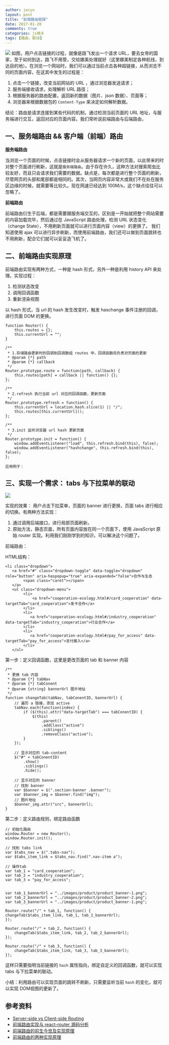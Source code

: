 ```yaml
---
author: jecyu
layout: post
title: "前端路由窥探"
date: 2017-01-20
comments: true
categories: js相关
tags: [路由，联动]
---
```


![](http://p1s28g7i1.bkt.clouddn.com/onepiece_route.png)
如图，用户点击链接的过程，就像是路飞发出一个请求 URL，要去女帝的国家，至于如何到达，路飞不用管，交给娜美处理就好（这里娜美制定各种航线，到达目的地）。在浏览一个网站时，我们可以通过当前点击各种超链接，从而浏览不同的页面内容，在这其中发生的过程是：

1. 点击一个链接，改变当前网站的 URL ，通过浏览器发送请求；
2. 服务端接收请求，处理解析 URL 路径；
3. 根据服务器的路由配置，返回新的数据（图片、json 数据）、页面等；
4. 浏览器来根据数据包的 `Content-Type` 来决定如何解析数据。

结论：路由是请求连接到某些代码的机制，通过检测当前页面的 URL 地址，与服务端进行交互，返回对应的页面内容。我们常听说前端路由与后端路由，

## 一、服务端路由 && 客户端（前端）路由

**服务端路由**

当浏览一个页面的时候，点击链接时会从服务器请求一个新的页面，以此带来的时对整个页面进行刷新，这就是`服务端路由`。由于存在许久，这种方法对搜索爬虫比较友好，而且只会请求我们需要的数据。缺点是，每次都是进行整个页面的刷新，尽管网页的头部和尾部都是相同的。其次，当网页内容非常大或我们不在处在服务区边缘的时候，就需要等比较久。现在网速已经达到 100M/s，这个缺点往往可以忽略了。

**前端路由**

前端路由衍生于后端，都是需要跟服务端交互的，区别是一开始就把整个网站需要的内容加载完毕，然后通过在 JavaScript 路由处理，检测 URL 状态变化（change State），不用刷新页面就可以进行页面内容（view）的更换了。 我们知道使用 ajax 可以进行异步刷新，而使用前端路由，我们还可以做到页面跳转也不用刷新，配合它们就可以妥妥造飞机了。

## 二、前端路由实现原理

前端路由实现有两种方式，一种是 hash 形式，另外一种是利用 history API 来处理。实现过程：

1. 检测状态改变
2. 调用回调函数
3. 重新渲染视图

以 hash 形式，当 url 的 hash 发生改变时，触发 haschange 事件注册的回调，进行页面 DOM 的更换。

    function Router() {
        this.routes = {};
        this.currentUrl = "";
    }

    /**
     * 1.存储路由更新时的回调到回调数组 routes 中，回调函数将负责对页面的更新
     * @param {*} path
     * @param {*} callback
     */
    Router.prototype.route = function(path, callback) {
        this.routes[path] = callback || function() {};
    };

    /**
     * 2.refresh 执行当前 url 对应的回调函数，更新页面
     */
    Router.prototype.refresh = function() {
        this.currentUrl = location.hash.slice(1) || "/";
        this.routes[this.currentUrl]();
    };

    /**
     * 3.init 监听浏览器 url hash 更新页面
     */
    Router.prototype.init = function() {
        window.addEventListener("load", this.refresh.bind(this), false);
        window.addEventListener("hashchange", this.refresh.bind(this), false);
    };

    应用例子：

## 三、实现一个需求： tabs 与下拉菜单的联动

![](http://p1s28g7i1.bkt.clouddn.com/dropdown_menu_tabs.png)

实现的效果： 用户点击下拉菜单，页面的 banner 进行更换，页面 tabs 进行相应的切换。有两种方法实现：

1. 通过调用后端接口，进行局部页面刷新。
2. 原始方法，静态页面，所有页面内容放在同一个页面下，使用 JavaScript 原始 router 实现。利用我们刚刚学到的知识，可以解决这个问题了。

前端路由：

HTML结构：

  	<li class="dropdown">
       <a href="#" class="dropdown-toggle" data-toggle="dropdown" role="button" aria-haspopup="true" aria-expanded="false">合作与生态
        	<span class="caret"></span>
       </a>
       <ul class="dropdown-menu">
            <li>
                <a href="cooperation-ecology.html#/card_cooperation" data-targetTab="card_cooperation">发卡合作</a>
            </li>
            <li>
               <a href="cooperation-ecology.html#/industry_cooperation" data-targetTab="industry_cooperation">行业合作</a>
            </li>
            <li>
               <a href="cooperation-ecology.html#/pay_for_access" data-targetTab="pay_for_access">支付接入</a>
            </li>
       </ul>
   </li>

第一步：定义回调函数，这里是更改页面的 tab 和 banner 内容

	/**
	 * 更换 tab 内容
	 * @param {*} tabNav
	 * @param {*} tabConent
	 * @param {string} bannerUrl 图片地址
	 */
	function changeTab(tabNav, tabConentID, bannerUrl) {
	    // 遍历 a 链接，添加 active
	    tabNav.each(function(index) {
	        if ($(this).attr("data-targetTab") === tabConentID) {
	            $(this)
	                .parent()
	                .addClass("active")
	                .siblings()
	                .removeClass("active");
	        }
	    });
	
	    // 显示对应的 tab-content
	    $("#" + tabConentID)
	        .show()
	        .siblings()
	        .hide();
	
	    // 显示对应的 banner
	    // 找到 banner
	    var $banner = $(".section-banner .banner");
	    var $banner_img = $banner.find("img");
	    // 图片地址
	    $banner_img.attr("src", bannerUrl);
	}   

第二步：定义路由规则，绑定路由函数

	// 初始化路由
	window.Router = new Router();
	window.Router.init();
	
	// 找到 tabs link
	var $tabs_nav = $(".tabs-nav");
	var $tabs_item_link = $tabs_nav.find(".nav-item a");
	
	// 操作tab
	var tab_1 = "card_cooperation";
	var tab_2 = "industry_cooperation";
	var tab_3 = "pay_for_access";


	var tab_1_bannerUrl = "../images/product/product_banner-1.png";
	var tab_2_bannerUrl = "../images/product/product_banner-2.png";
	var tab_3_bannerUrl = "../images/product/product_banner-1.png";

	Router.route("/" + tab_1, function() {
    changeTab($tabs_item_link, tab_1, tab_1_bannerUrl);
	});
	
	Router.route("/" + tab_2, function() {
	    changeTab($tabs_item_link, tab_2, tab_2_bannerUrl);
	});
	
	Router.route("/" + tab_3, function() {
	    changeTab($tabs_item_link, tab_3, tab_3_bannerUrl);
	});

这样只需要指明当前链接的 `hash` 属性指向，绑定自定义的回调函数，就可以实现 tabs 与下拉菜单的联动。

小结：利用路由可以实现页面的跳转不刷新，只需要监听当前 `hash` 的变化，就可以实现 DOM视图的更新了。

## 参考资料

* [Server-side vs Client-side Routing](https://medium.com/@wilbo/server-side-vs-client-side-routing-71d710e9227f)
* [前端路由实现与 react-router 源码分析](http://www.alloyteam.com/2016/05/router/)
* [前端路由的前生今世及实现原理](https://segmentfault.com/a/1190000011967786#articleHeader2)
* [前端路由的两种实现原理](https://segmentfault.com/a/1190000007238999)
